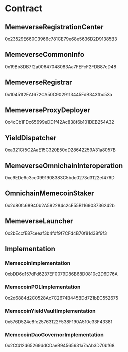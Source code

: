 # Contract

## MemeverseRegistrationCenter

0x23529E660C3966c781CE79e68e5636D2D91385B3

## MemeverseCommonInfo

0x19Bb8DB7f2a00647048083Aa7FEFcF2FDB87eD48

## MemeverseRegistrar

0x10451f2EAf672CA50C9029113445FdB343fbc53a

## MemeverseProxyDeployer

0x4cCb1FDc65699eDD1f42Ac838f6b101DEB254A32

## YieldDispatcher

0xa321Cf5C2AaE15C320E50dD28642259A31a8057B

## MemeverseOmnichainInteroperation

0xc9EDe6c3cc0991908383C5bdc0273d3122ef476D

## OmnichainMemecoinStaker

0x2d80fc68940b2A592284c2cE55B116903736242b

## MemeverseLauncher

0x2bEccfE87ceeaf3b4fdf9f7CFd4B70f81d38f9f3

## Implementation

### MemecoinImplementation

0xbDD6d157dFd6237EF0079D86B68D0810c2D6D76A

### MemecoinPOLImplementation

0x2d6884d2C0528Ac7C2674B445BDd721bEC552675

### MemecoinYieldVaultImplementation

0x576D524e8fe25763122F538F190A510c33F43381

### MemecoinDaoGovernorImplementation

0x2Cf412d65269ddCDaeB94565631a7aAb3D70bf68
